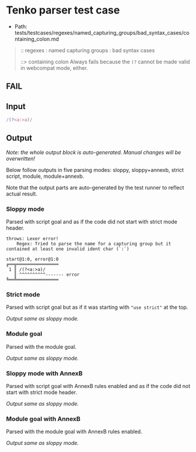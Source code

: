 # Tenko parser test case

- Path: tests/testcases/regexes/named_capturing_groups/bad_syntax_cases/containing_colon.md

> :: regexes : named capturing groups : bad syntax cases
>
> ::> containing colon
Always fails because the `(?` cannot be made valid in webcompat mode, either.

## FAIL

## Input

`````js
/(?<a:>a)/
`````

## Output

_Note: the whole output block is auto-generated. Manual changes will be overwritten!_

Below follow outputs in five parsing modes: sloppy, sloppy+annexb, strict script, module, module+annexb.

Note that the output parts are auto-generated by the test runner to reflect actual result.

### Sloppy mode

Parsed with script goal and as if the code did not start with strict mode header.

`````
throws: Lexer error!
    Regex: Tried to parse the name for a capturing group but it contained at least one invalid ident char (`:`)

start@1:0, error@1:0
╔══╦════════════════
 1 ║ /(?<a:>a)/
   ║ ^^^^^^^^^^------- error
╚══╩════════════════

`````

### Strict mode

Parsed with script goal but as if it was starting with `"use strict"` at the top.

_Output same as sloppy mode._

### Module goal

Parsed with the module goal.

_Output same as sloppy mode._

### Sloppy mode with AnnexB

Parsed with script goal with AnnexB rules enabled and as if the code did not start with strict mode header.

_Output same as sloppy mode._

### Module goal with AnnexB

Parsed with the module goal with AnnexB rules enabled.

_Output same as sloppy mode._
